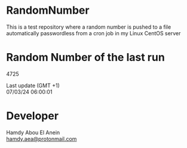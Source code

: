 # RandomNumber    
This is a test repository where a random number is pushed to a file automatically passwordless from a cron job in my Linux CentOS server    
# Random Number of the last run   
4725
      
Last update (GMT +1)    
07/03/24 06:00:01
# Developer    
Hamdy Abou El Anein   
hamdy.aea@protonmail.com
